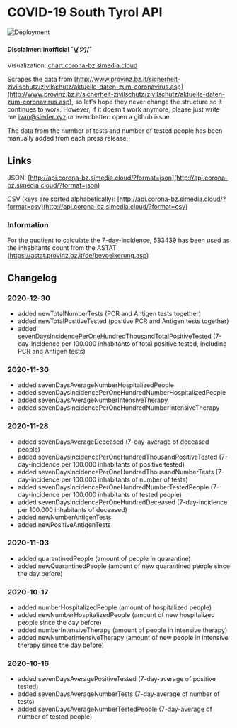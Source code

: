 # COVID-19 South Tyrol API
![Deployment](https://github.com/ivansieder/corona-bz-api/workflows/lambda-deploy/badge.svg)
#### Disclaimer: inofficial ¯\\_(ツ)_/¯

Visualization: [chart.corona-bz.simedia.cloud](https://chart.corona-bz.simedia.cloud)

Scrapes the data from [http://www.provinz.bz.it/sicherheit-zivilschutz/zivilschutz/aktuelle-daten-zum-coronavirus.asp](http://www.provinz.bz.it/sicherheit-zivilschutz/zivilschutz/aktuelle-daten-zum-coronavirus.asp), so let's hope they never change the structure so it continues to work. However, if it doesn't work anymore, please just write me [ivan@sieder.xyz](mailto:ivan@sieder.xyz) or even better: open a github issue.

The data from the number of tests and number of tested people has been manually added from each press release.

## Links
JSON: [http://api.corona-bz.simedia.cloud/?format=json](http://api.corona-bz.simedia.cloud/?format=json)

CSV (keys are sorted alphabetically): [http://api.corona-bz.simedia.cloud/?format=csv](http://api.corona-bz.simedia.cloud/?format=csv)

### Information
For the quotient to calculate the 7-day-incidence, 533439 has been used as the inhabitants count from the ASTAT (https://astat.provinz.bz.it/de/bevoelkerung.asp)

## Changelog
### 2020-12-30
- added newTotalNumberTests (PCR and Antigen tests together)
- added newTotalPositiveTested (positive PCR and Antigen tests together)
- added sevenDaysIncidencePerOneHundredThousandTotalPositiveTested (7-day-incidence per 100.000 inhabitants of total positive tested, including PCR and Antigen tests)

### 2020-11-30
- added sevenDaysAverageNumberHospitalizedPeople 
- added sevenDaysIncidencePerOneHundredNumberHospitalizedPeople
- added sevenDaysAverageNumberIntensiveTherapy
- added sevenDaysIncidencePerOneHundredNumberIntensiveTherapy

### 2020-11-28
- added sevenDaysAverageDeceased (7-day-average of deceased people)
- added sevenDaysIncidencePerOneHundredThousandPositiveTested (7-day-incidence per 100.000 inhabitants of positive tested)
- added sevenDaysIncidencePerOneHundredThousandNumberTests (7-day-incidence per 100.000 inhabitants of number of tests)
- added sevenDaysIncidencePerOneHundredNumberTestedPeople (7-day-incidence per 100.000 inhabitants of tested people)
- added sevenDaysIncidencePerOneHundredDeceased (7-day-incidence per 100.000 inhabitants of deceased)
- added newNumberAntigenTests
- added newPositiveAntigenTests

### 2020-11-03
- added quarantinedPeople (amount of people in quarantine)
- added newQuarantinedPeople (amount of new quarantined people since the day before)

### 2020-10-17
- added numberHospitalizedPeople (amount of hospitalized people)
- added newNumberHospitalizedPeople (amount of new hospitalized people since the day before)
- added numberIntensiveTherapy (amount of people in intensive therapy)
- added newNumberIntensiveTherapy (amount of new people in intensive therapy since the day before)

### 2020-10-16
- added sevenDaysAveragePositiveTested (7-day-average of positive tested)
- added sevenDaysAverageNumberTests (7-day-average of number of tests)
- added sevenDaysAverageNumberTestedPeople (7-day-average of number of tested people)